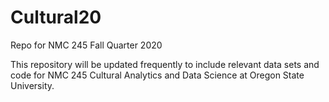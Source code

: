 # Cultural20
Repo for NMC 245 Fall Quarter 2020

This repository will be updated frequently to include relevant data sets and code for NMC 245 Cultural Analytics and Data Science at Oregon State University. 

